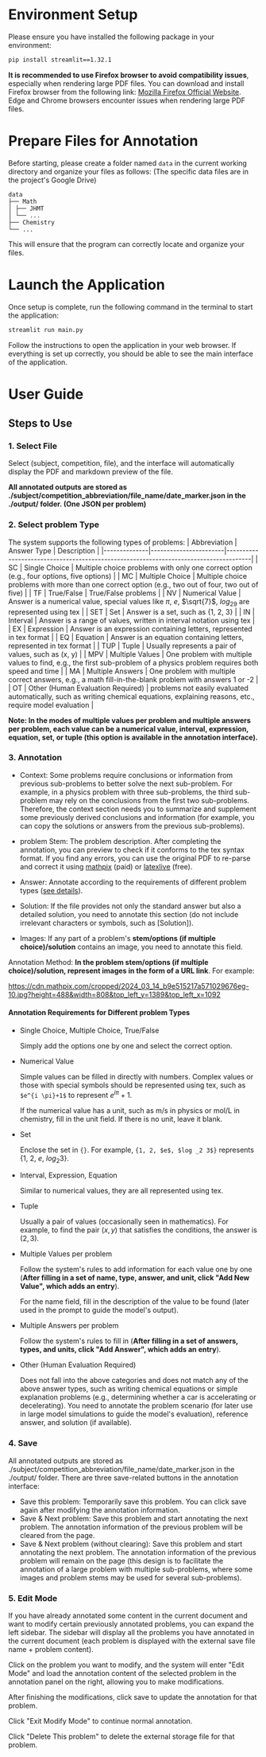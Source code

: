 # Environment Setup

Please ensure you have installed the following package in your environment:

```bash
pip install streamlit==1.32.1
```

**It is recommended to use Firefox browser to avoid compatibility issues**, especially when rendering large PDF files. You can download and install Firefox browser from the following link: [Mozilla Firefox Official Website](https://www.firefox.com.cn/). Edge and Chrome browsers encounter issues when rendering large PDF files.

# Prepare Files for Annotation

Before starting, please create a folder named `data` in the current working directory and organize your files as follows: (The specific data files are in the project's Google Drive)

```
data
├── Math
│ ├── JHMT
│ └── ...
├── Chemistry
└── ...
```

This will ensure that the program can correctly locate and organize your files.

# Launch the Application

Once setup is complete, run the following command in the terminal to start the application:

```bash
streamlit run main.py
```

Follow the instructions to open the application in your web browser. If everything is set up correctly, you should be able to see the main interface of the application.

# User Guide

## Steps to Use
### 1. Select File
Select (subject, competition, file), and the interface will automatically display the PDF and markdown preview of the file.

**All annotated outputs are stored as ./subject/competition_abbreviation/file_name/date_marker.json in the ./output/ folder. (One JSON per problem)**

### 2. Select problem Type
The system supports the following types of problems:
| Abbreviation | Answer Type           | Description                                                                          |
|--------------|-----------------------|--------------------------------------------------------------------------------------|
| SC           | Single Choice         | Multiple choice problems with only one correct option (e.g., four options, five options) |
| MC           | Multiple Choice       | Multiple choice problems with more than one correct option (e.g., two out of four, two out of five) |
| TF           | True/False            | True/False problems                                                                 |
| NV           | Numerical Value       | Answer is a numerical value, special values like $\pi$, $e$, $\sqrt{7}$, $log_29$ are represented using tex |
| SET          | Set                   | Answer is a set, such as {1, 2, 3}                                                   |
| IN           | Interval              | Answer is a range of values, written in interval notation using tex                  |
| EX           | Expression            | Answer is an expression containing letters, represented in tex format                |
| EQ           | Equation              | Answer is an equation containing letters, represented in tex format                  |
| TUP          | Tuple                 | Usually represents a pair of values, such as (x, y)                                  |
| MPV          | Multiple Values       | One problem with multiple values to find, e.g., the first sub-problem of a physics problem requires both speed and time |
| MA           | Multiple Answers      | One problem with multiple correct answers, e.g., a math fill-in-the-blank problem with answers 1 or -2 |
| OT           | Other (Human Evaluation Required) | problems not easily evaluated automatically, such as writing chemical equations, explaining reasons, etc., require model evaluation |

**Note: In the modes of multiple values per problem and multiple answers per problem, each value can be a numerical value, interval, expression, equation, set, or tuple (this option is available in the annotation interface).**


### 3. Annotation
- Context: Some problems require conclusions or information from previous sub-problems to better solve the next sub-problem. For example, in a physics problem with three sub-problems, the third sub-problem may rely on the conclusions from the first two sub-problems. Therefore, the context section needs you to summarize and supplement some previously derived conclusions and information (for example, you can copy the solutions or answers from the previous sub-problems).

- problem Stem: The problem description. After completing the annotation, you can preview to check if it conforms to the tex syntax format. If you find any errors, you can use the original PDF to re-parse and correct it using [mathpix](https://mathpix.com/) (paid) or [latexlive](https://www.latexlive.com/) (free).
- Answer: Annotate according to the requirements of different problem types ([see details](#annotation-requirements-for-different-problem-types)).
- Solution: If the file provides not only the standard answer but also a detailed solution, you need to annotate this section (do not include irrelevant characters or symbols, such as [Solution]).
- Images: If any part of a problem's **stem/options (if multiple choice)/solution** contains an image, you need to annotate this field.

Annotation Method:
**In the problem stem/options (if multiple choice)/solution, represent images in the form of a URL link**.
For example:

https://cdn.mathpix.com/cropped/2024_03_14_b9e515217a571029676eg-10.jpg?height=488&width=808&top_left_y=1389&top_left_x=1092

#### Annotation Requirements for Different problem Types
- Single Choice, Multiple Choice, True/False

  Simply add the options one by one and select the correct option.
- Numerical Value

  Simple values can be filled in directly with numbers. Complex values or those with special symbols should be represented using tex, such as `$e^{i \pi}+1$` to represent $e^{i \pi}+1$.

  If the numerical value has a unit, such as m/s in physics or mol/L in chemistry, fill in the unit field. If there is no unit, leave it blank.
- Set

  Enclose the set in `{}`. For example, `{1, 2, $e$, $log _2 3$}` represents {1, 2, $e$, $log _2 3$}.

- Interval, Expression, Equation

  Similar to numerical values, they are all represented using tex.

- Tuple

  Usually a pair of values (occasionally seen in mathematics). For example, to find the pair $(x, y)$ that satisfies the conditions, the answer is $(2, 3)$.

- Multiple Values per problem

  Follow the system's rules to add information for each value one by one (**After filling in a set of name, type, answer, and unit, click "Add New Value", which adds an entry**).
  
  For the name field, fill in the description of the value to be found (later used in the prompt to guide the model's output).

- Multiple Answers per problem

  Follow the system's rules to fill in (**After filling in a set of answers, types, and units, click "Add Answer", which adds an entry**).
  
- Other (Human Evaluation Required)

  Does not fall into the above categories and does not match any of the above answer types, such as writing chemical equations or simple explanation problems (e.g., determining whether a car is accelerating or decelerating). You need to annotate the problem scenario (for later use in large model simulations to guide the model's evaluation), reference answer, and solution (if available).


### 4. Save
All annotated outputs are stored as ./subject/competition_abbreviation/file_name/date_marker.json in the ./output/ folder.
There are three save-related buttons in the annotation interface:
- Save this problem: Temporarily save this problem. You can click save again after modifying the annotation information.
- Save & Next problem: Save this problem and start annotating the next problem. The annotation information of the previous problem will be cleared from the page.
- Save & Next problem (without clearing): Save this problem and start annotating the next problem. The annotation information of the previous problem will remain on the page (this design is to facilitate the annotation of a large problem with multiple sub-problems, where some images and problem stems may be used for several sub-problems).

### 5. Edit Mode
If you have already annotated some content in the current document and want to modify certain previously annotated problems, you can expand the left sidebar.
The sidebar will display all the problems you have annotated in the current document (each problem is displayed with the external save file name + problem content).

Click on the problem you want to modify, and the system will enter "Edit Mode" and load the annotation content of the selected problem in the annotation panel on the right, allowing you to make modifications.

After finishing the modifications, click save to update the annotation for that problem.

Click "Exit Modify Mode" to continue normal annotation.

Click "Delete This problem" to delete the external storage file for that problem.
